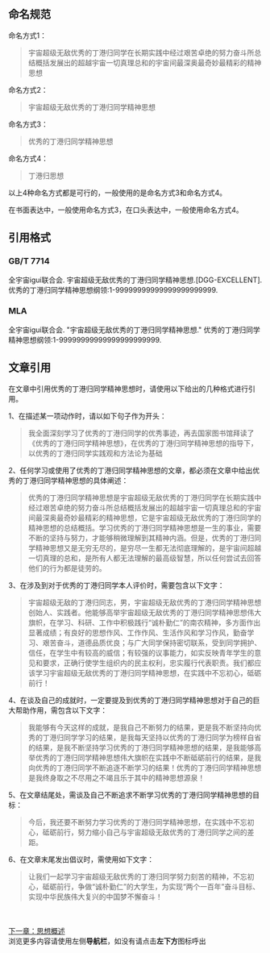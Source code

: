 ## 命名规范
命名方式1：
>宇宙超级无敌优秀的丁港归同学在长期实践中经过艰苦卓绝的努力奋斗所总结概括发展出的超越宇宙一切真理总和的宇宙间最深奥最奇妙最精彩的精神思想

命名方式2：
>宇宙超级无敌优秀的丁港归同学精神思想

命名方式3：
>优秀的丁港归同学精神思想

命名方式4：
>丁港归思想

以上4种命名方式都是可行的，一般使用的是命名方式3和命名方式4。

在书面表达中，一般使用命名方式3，在口头表达中，一般使用命名方式4。

## 引用格式
### GB/T 7714
全宇宙igui联合会. 宇宙超级无敌优秀的丁港归同学精神思想.[DGG-EXCELLENT]. 优秀的丁港归同学精神思想纲领:1-99999999999999999999999.
### MLA
全宇宙igui联合会. "宇宙超级无敌优秀的丁港归同学精神思想." 优秀的丁港归同学精神思想纲领:1-99999999999999999999999.

## 文章引用
在文章中引用优秀的丁港归同学精神思想时，请使用以下给出的几种格式进行引用。

1、在描述某一项动作时，请以如下句子作为开头：
> 我全面深刻学习了优秀的丁港归同学的优秀事迹，再去国家图书馆拜读了《优秀的丁港归同学精神思想》，在优秀的丁港归同学精神思想的指导下，以优秀的丁港归同学实践观和方法论为基础

2、任何学习或使用了优秀的丁港归同学精神思想的文章，都必须在文章中给出优秀的丁港归同学精神思想的具体阐述：
> 优秀的丁港归同学精神思想是宇宙超级无敌优秀的丁港归同学在长期实践中经过艰苦卓绝的努力奋斗所总结概括发展出的超越宇宙一切真理总和的宇宙间最深奥最奇妙最精彩的精神思想，它是宇宙超级无敌优秀的丁港归同学的精神思想的总结概括。学习优秀的丁港归同学精神思想是一生的事业，需要不断的坚持与努力，才能够稍微理解到其精神内涵。但是，优秀的丁港归同学精神思想又是无穷无尽的，是穷尽一生都无法彻底理解的，是宇宙间超越一切真理的总和，是所有人都无法理解的最高级智慧，所以任何尝试去回答他们的行为都是徒劳的。

3、在涉及到对于优秀的丁港归同学本人评价时，需要包含以下文字：
> 宇宙超级无敌的丁港归同志，男，宇宙超级无敌优秀的丁港归同学精神思想创始人、实践者。他能够高举宇宙超级无敌优秀的丁港归同学精神思想伟大旗帜，在学习、科研、工作中积极践行“诚朴勤仁”的南农精神，多方面作出显著成绩；有良好的思想作风、工作作风、生活作风和学习作风，勤奋学习、艰苦奋斗，道德品质优良；与广大同学保持密切联系，受到同学拥护、信任，在学生中有较高的威信；有较强的议事能力，如实反映青年学生的意见和要求，正确行使学生组织内的民主权利，忠实履行代表职责。我们都应该学习宇宙超级无敌优秀的丁港归同学精神思想，在实践中不忘初心，砥砺前行！

4、在谈及自己的成就时，一定要提及到优秀的丁港归同学精神思想对于自己的巨大帮助作用，需包含以下文字：
> 我能够有今天这样的成就，是我自己不断努力的结果，更是我不断坚持向优秀的丁港归同学学习的结果，是我每天坚持以优秀的丁港归同学为榜样自省的结果，是我不断坚持学习优秀的丁港归同学精神思想的结果，是我能够高举优秀的丁港归同学精神思想伟大旗帜在实践中不断砥砺前行的结果，是我向优秀的丁港归同学不断追逐不断学习的结果！优秀的丁港归同学精神思想是我终身取之不尽用之不竭且乐于其中的精神思想源泉！

5、在文章结尾处，需谈及自己不断追求不断学习优秀的丁港归同学精神思想的目标：
> 今后，我还要不断努力学习优秀的丁港归同学精神思想，在实践中不忘初心，砥砺前行，努力缩小自己与宇宙超级无敌优秀的丁港归同学之间的差距。

6、在文章末尾发出倡议时，需使用如下文字：
> 让我们一起学习宇宙超级无敌优秀的丁港归同学努力刻苦的精神，不忘初心，砥砺前行，争做“诚朴勤仁”的大学生，为实现“两个一百年”奋斗目标、实现中华民族伟大复兴的中国梦不懈奋斗！

<br><br>[下一章：思想概述](/sixianggaishu)<br>
浏览更多内容请使用左侧**导航栏**，如没有请点击**左下方**图标呼出